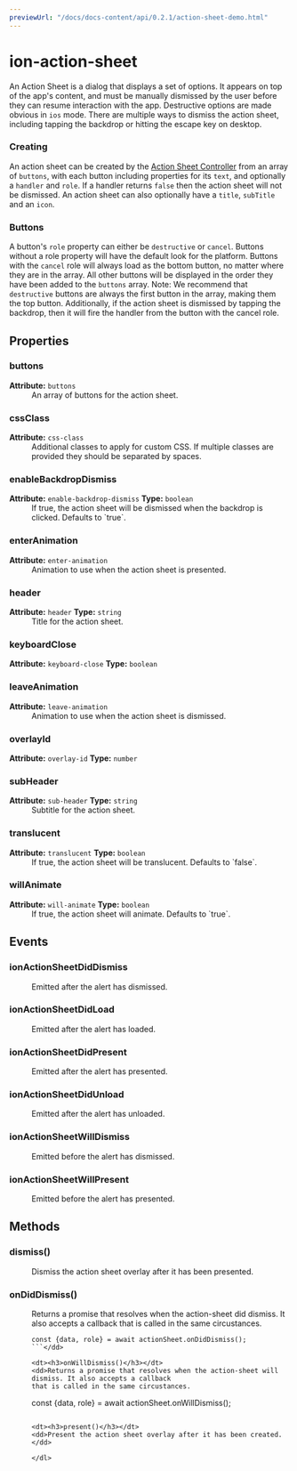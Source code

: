 ```yaml
---
previewUrl: "/docs/docs-content/api/0.2.1/action-sheet-demo.html"
---
```

# ion-action-sheet

An Action Sheet is a dialog that displays a set of options. It appears on top of the app's content, and must be manually dismissed by the user before they can resume interaction with the app. Destructive options are made obvious in `ios` mode. There are multiple ways to dismiss the action sheet, including tapping the backdrop or hitting the escape key on desktop.

### Creating

An action sheet can be created by the [Action Sheet Controller](../../action-sheet-controller/ActionSheetController) from an array of `buttons`, with each button including properties for its `text`, and optionally a `handler` and `role`. If a handler returns `false` then the action sheet will not be dismissed. An action sheet can also optionally have a `title`, `subTitle` and an `icon`.

### Buttons

A button's `role` property can either be `destructive` or `cancel`. Buttons without a role property will have the default look for the platform. Buttons with the `cancel` role will always load as the bottom button, no matter where they are in the array. All other buttons will be displayed in the order they have been added to the `buttons` array. Note: We recommend that `destructive` buttons are always the first button in the array, making them the top button. Additionally, if the action sheet is dismissed by tapping the backdrop, then it will fire the handler from the button with the cancel role.


<h2>Properties</h2> 

<dl>
<dt>
<h3>buttons</h3> 
<strong>Attribute:</strong>  <code>buttons</code>
</dt>
<dd>An array of buttons for the action sheet.</dd>

<dt>
<h3>cssClass</h3> 
<strong>Attribute:</strong>  <code>css-class</code>
</dt>
<dd>Additional classes to apply for custom CSS. If multiple classes are
provided they should be separated by spaces.</dd>

<dt>
<h3>enableBackdropDismiss</h3> 
<strong>Attribute:</strong>  <code>enable-backdrop-dismiss</code>
<strong>Type:</strong> <code>boolean</code>
</dt>
<dd>If true, the action sheet will be dismissed when the backdrop is clicked. Defaults to `true`.</dd>

<dt>
<h3>enterAnimation</h3> 
<strong>Attribute:</strong>  <code>enter-animation</code>
</dt>
<dd>Animation to use when the action sheet is presented.</dd>

<dt>
<h3>header</h3> 
<strong>Attribute:</strong>  <code>header</code>
<strong>Type:</strong> <code>string</code>
</dt>
<dd>Title for the action sheet.</dd>

<dt>
<h3>keyboardClose</h3> 
<strong>Attribute:</strong>  <code>keyboard-close</code>
<strong>Type:</strong> <code>boolean</code>
</dt>
<dd></dd>

<dt>
<h3>leaveAnimation</h3> 
<strong>Attribute:</strong>  <code>leave-animation</code>
</dt>
<dd>Animation to use when the action sheet is dismissed.</dd>

<dt>
<h3>overlayId</h3> 
<strong>Attribute:</strong>  <code>overlay-id</code>
<strong>Type:</strong> <code>number</code>
</dt>
<dd></dd>

<dt>
<h3>subHeader</h3> 
<strong>Attribute:</strong>  <code>sub-header</code>
<strong>Type:</strong> <code>string</code>
</dt>
<dd>Subtitle for the action sheet.</dd>

<dt>
<h3>translucent</h3> 
<strong>Attribute:</strong>  <code>translucent</code>
<strong>Type:</strong> <code>boolean</code>
</dt>
<dd>If true, the action sheet will be translucent. Defaults to `false`.</dd>

<dt>
<h3>willAnimate</h3> 
<strong>Attribute:</strong>  <code>will-animate</code>
<strong>Type:</strong> <code>boolean</code>
</dt>
<dd>If true, the action sheet will animate. Defaults to `true`.</dd>

</dl>


<h2>Events</h2>

<dl><dt>
<h3>ionActionSheetDidDismiss</h3></dt>
<dd>Emitted after the alert has dismissed.</dd>

<dt>
<h3>ionActionSheetDidLoad</h3></dt>
<dd>Emitted after the alert has loaded.</dd>

<dt>
<h3>ionActionSheetDidPresent</h3></dt>
<dd>Emitted after the alert has presented.</dd>

<dt>
<h3>ionActionSheetDidUnload</h3></dt>
<dd>Emitted after the alert has unloaded.</dd>

<dt>
<h3>ionActionSheetWillDismiss</h3></dt>
<dd>Emitted before the alert has dismissed.</dd>

<dt>
<h3>ionActionSheetWillPresent</h3></dt>
<dd>Emitted before the alert has presented.</dd>

</dl>


<h2>Methods</h2>
<dl>

<dt><h3>dismiss()</h3></dt>
<dd>Dismiss the action sheet overlay after it has been presented.</dd>

<dt><h3>onDidDismiss()</h3></dt>
<dd>Returns a promise that resolves when the action-sheet did dismiss. It also accepts a callback
that is called in the same circustances.

```
const {data, role} = await actionSheet.onDidDismiss();
```</dd>

<dt><h3>onWillDismiss()</h3></dt>
<dd>Returns a promise that resolves when the action-sheet will dismiss. It also accepts a callback
that is called in the same circustances.

```
const {data, role} = await actionSheet.onWillDismiss();
```</dd>

<dt><h3>present()</h3></dt>
<dd>Present the action sheet overlay after it has been created.</dd>

</dl>


